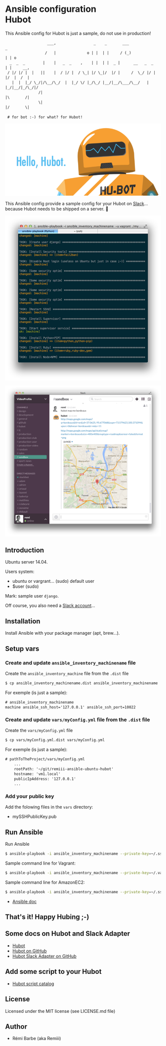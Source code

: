 # Ansible configuration<br>Hubot

This Ansible config for Hubot is just a sample, do not use in production!

```
                   ___,                 _    _       ___               _
                  /   |              o | |  | |     / (_)             | | o
  _  _  _        |    |   _  _    ,    | |  | |  _ |      __   _  _   | |     __,
 / |/ |/ |  |   ||    |  / |/ |  / \_| |/ \_|/  |/ |     /  \_/ |/ |  |/  |  /  |
   |  |  |_/ \_/|/\__/\_/  |  |_/ \/ |_/\_/ |__/|__/\___/\__/   |  |_/|__/|_/\_/|/
               /|                                                     |\       /|
               \|                                                     |/       \|

 # for bot :-) for what? for Hubot!

```

![Screen shot - Hubot](https://raw.githubusercontent.com/Remiii/remiii-ansible-ubuntu-hubot/master/_documentation/image/hubot-logo.png)<br>

This Ansible config provide a sample config for your Hubot on [Slack](https://slack.com)... because Hubot needs to be shipped on a server. :facepunch:

![Screen shot - Ansible](https://raw.githubusercontent.com/Remiii/remiii-ansible-ubuntu-hubot/master/_documentation/image/image1.png)<br>

![Screen shot - Slack](https://raw.githubusercontent.com/Remiii/remiii-ansible-ubuntu-hubot/master/_documentation/image/image2.png)<br>

## Introduction

Ubuntu server 14.04.

Users system:
- ubuntu or vargrant... (sudo) default user
- $user (sudo)

Mark: sample user `django`.

Off course, you also need a [Slack account](https://slack.com/signin)...

## Installation

Install Ansible with your package manager (apt, brew...).

## Setup vars


### Create and update `ansible_inventory_machinename` file

Create the `ansible_inventory_machine` file from the `.dist` file
```sh
$ cp ansible_inventory_machinename.dist ansible_inventory_machinename
```

For exemple (is just a sample):
```
# ansible_inventory_machinename
machine ansible_ssh_host='127.0.0.1' ansible_ssh_port=10022
```

### Create and update `vars/myConfig.yml` file from the `.dist` file

Create the `vars/myConfig.yml` file
```sh
$ cp vars/myConfig.yml.dist vars/myConfig.yml
```

For exemple (is just a sample):
```
# pathToTheProject/vars/myConfig.yml
    ...
    rootPath: '~/git/remiii-ansible-ubuntu-hubot'
    hostname: 'vm1.local'
    publicIpAddress: '127.0.0.1'
    ...
```

### Add your public key

Add the folowing files in the `vars` directory:

- mySSHPublicKey.pub



## Run Ansible

Run Ansible

```sh
$ ansible-playbook -i ansible_inventory_machinename --private-key=~/.ssh/myFuckingPrivateKey.pem -u yourDefaultUser ./myConfig.yml
```

Sample command line for Vagrant:

```sh
$ ansible-playbook -i ansible_inventory_machinename --private-key=~/.vagrant.d/insecure_private_key -u vagrant ./myConfig.yml
```

Sample command line for AmazonEC2:

```sh
$ ansible-playbook -i ansible_inventory_machinename --private-key=~/.ssh/my-private-key.pem -u ubuntu ./myConfig.yml
```

- [Ansible doc](http://docs.ansible.com/guide_vagrant.html#running-ansible-manually)

## That's it! Happy Hubing ;-)

## Some docs on Hubot and Slack Adapter

- [Hubot](https://hubot.github.com)
- [Hubot on GitHub](https://github.com/github/hubot)
- [Hubot Slack Adapter on GitHub](https://github.com/tinyspeck/hubot-slack)

## Add some script to your Hubot

- [Hubot script catalog](https://hubot-script-catalog.herokuapp.com)

## License

Licensed under the MIT license (see LICENSE.md file)

## Author

* Rémi Barbe (aka Remiii)


